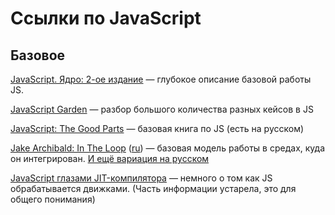 # Ссылки по JavaScript

## Базовое

[JavaScript. Ядро: 2-ое издание](http://dmitrysoshnikov.com/ecmascript/javascript-the-core-2nd-edition-rus/) — глубокое описание базовой работы JS.

[JavaScript Garden](https://bonsaiden.github.io/JavaScript-Garden/ru/) — разбор большого количества разных кейсов в JS

[JavaScript: The Good Parts](https://archive.org/details/javascriptgoodpa00croc_0) — базовая книга по JS (есть на русском)

[Jake Archibald: In The Loop](https://www.youtube.com/watch?v=cCOL7MC4Pl0) ([ru](https://www.youtube.com/watch?v=j4_9BZezSUA)) — базовая модель работы в средах, куда он интегрирован. [И ещё вариация на русском](https://www.youtube.com/watch?v=JrmDTZPsla4)

[JavaScript глазами JIT-компилятора](https://www.youtube.com/watch?v=tCG0aPNvkTs) — немного о том как JS обрабатывается движками. (Часть информации устарела, это для общего понимания)




